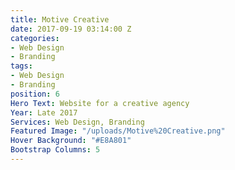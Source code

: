 ```yaml
---
title: Motive Creative
date: 2017-09-19 03:14:00 Z
categories:
- Web Design
- Branding
tags:
- Web Design
- Branding
position: 6
Hero Text: Website for a creative agency
Year: Late 2017
Services: Web Design, Branding
Featured Image: "/uploads/Motive%20Creative.png"
Hover Background: "#E8A801"
Bootstrap Columns: 5
---
```


